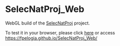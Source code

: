 # SelecNatProj_Web

WebGL build of the [SelecNatProj](https://github.com/fvcalderan/SelecNatProj) project.

To test it in your browser, please click [here](https://fpelogia.github.io/SelecNatProj_Web/) or access https://fpelogia.github.io/SelecNatProj_Web/
